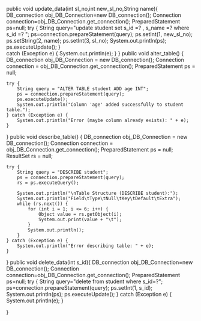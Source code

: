 public void update_data(int sl_no,int new_sl_no,String name){
	DB_connection obj_DB_Connection=new DB_connection();
	Connection connection=obj_DB_Connection.get_connection();
	PreparedStatement ps=null;
try {
	String query="update student set s_id =? , s_name =? where s_id =? ";
	ps=connection.prepareStatement(query);
	ps.setInt(1, new_sl_no);
	ps.setString(2, name);
	ps.setInt(3, sl_no);
	System.out.println(ps);
	ps.executeUpdate();
	}	 
catch (Exception e) {
System.out.println(e);
		}
	}
public void alter_table() {
    DB_connection obj_DB_Connection = new DB_connection();
    Connection connection = obj_DB_Connection.get_connection();
    PreparedStatement ps = null;

    try {
        String query = "ALTER TABLE student ADD age INT";
        ps = connection.prepareStatement(query);
        ps.executeUpdate();
        System.out.println("Column 'age' added successfully to student table.");
    } catch (Exception e) {
        System.out.println("Error (maybe column already exists): " + e);
    }
}
public void describe_table() {
    DB_connection obj_DB_Connection = new DB_connection();
    Connection connection = obj_DB_Connection.get_connection();
    PreparedStatement ps = null;
    ResultSet rs = null;

    try {
        String query = "DESCRIBE student";
        ps = connection.prepareStatement(query);
        rs = ps.executeQuery();

        System.out.println("\nTable Structure (DESCRIBE student):");
        System.out.println("Field\tType\tNull\tKey\tDefault\tExtra");
        while (rs.next()) {
            for (int i = 1; i <= 6; i++) {
                Object value = rs.getObject(i);
                System.out.print(value + "\t");
            }
            System.out.println();
        }
    } catch (Exception e) {
        System.out.println("Error describing table: " + e);
    }
}
public void delete_data(int s_id){
	DB_connection obj_DB_Connection=new DB_connection();
	Connection connection=obj_DB_Connection.get_connection();
	PreparedStatement ps=null;
	try {
		String query="delete from student where s_id=?";
		ps=connection.prepareStatement(query);
		ps.setInt(1, s_id);
		System.out.println(ps);
		ps.executeUpdate();
	} catch (Exception e) {
		System.out.println(e);
	}

}
